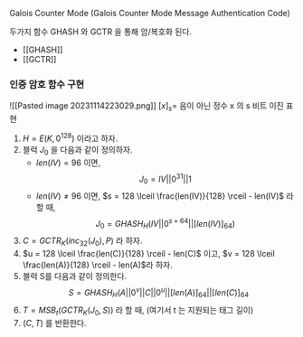 Galois Counter Mode 
(Galois Counter Mode Message Authentication Code)

두가지 함수 GHASH 와 GCTR 을 통해 암/복호화 된다.

- [[GHASH]]
- [[GCTR]]

### 인증 암호 함수 구현
![[Pasted image 20231114223029.png]]
$[x]_s=$ 음이 아닌 정수 x 의 s 비트 이진 표현 
1. $H = E(K, 0^{128})$ 이라고 하자.
2. 블럭 $J_0$ 을 다음과 같이 정의하자.
   - $len(IV) = 96$ 이면, $$J_0 = IV || 0^{31} || 1$$
   - $len(IV) \ne 96$ 이면, $s = 128 \lceil \frac{len(IV)}{128} \rceil - len(IV)$ 라 할 때,$$J_0 = GHASH_H(IV||0^{s+64}||[len(IV)]_{64})$$
3. $C = GCTR_K(inc_{32}(J_0), P)$ 라 하자.
4. $u = 128 \lceil \frac{len(C)}{128} \rceil - len(C)$ 이고, $v = 128 \lceil \frac{len(A)}{128} \rceil - len(A)$라 하자.
5. 블럭 S를 다음과 같이 정의한다. $$S = GHASH_H(A||0^v||C||0^u||[len(A)]_{64}||[len(C)]_{64}$$
6. $T = MSB_t(GCTR_K(J_0, S))$ 라 할 때, (여기서 t 는 지원되는 태그 길이)
7. $(C, T)$ 를 반환한다.